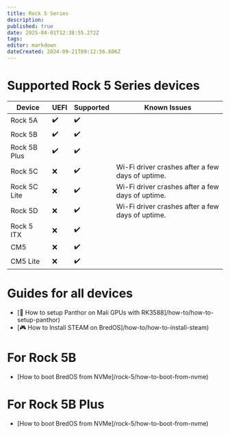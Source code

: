 ```yaml
---
title: Rock 5 Series
description:
published: true
date: 2025-04-01T12:38:55.272Z
tags:
editor: markdown
dateCreated: 2024-09-21T09:12:56.606Z
---
```


# Supported Rock 5 Series devices

| Device       | UEFI | Supported | Known Issues                                                     |
| ------------ | ---- | --------- | ---------------------------------------------------------------- |
| Rock 5A      | ✔️   | ✔️        |                                                                  |
| Rock 5B      | ✔️   | ✔️        |                                                                  |
| Rock 5B Plus | ✔️   | ✔️        |                                                                  |
| Rock 5C      | ❌    | ✔️        | Wi-Fi driver crashes after a few days of uptime. |
| Rock 5C Lite | ❌    | ✔️        | Wi-Fi driver crashes after a few days of uptime. |
| Rock 5D      | ❌    | ✔️        | Wi-Fi driver crashes after a few days of uptime. |
| Rock 5 ITX   | ❌    | ✔️        |                                                                  |
| CM5          | ❌    | ✔️        |                                                                  |
| CM5 Lite     | ❌    | ✔️        |                                                                  |

# Guides for all devices

- [🐾 How to setup Panthor on Mali GPUs with RK3588]/how-to/how-to-setup-panthor)
- [🎮  How to Install STEAM on BredOS]/how-to/how-to-install-steam)

# For Rock 5B

- [How to boot BredOS from NVMe]/rock-5/how-to-boot-from-nvme)

# For Rock 5B Plus

- [How to boot BredOS from NVMe]/rock-5/how-to-boot-from-nvme)
